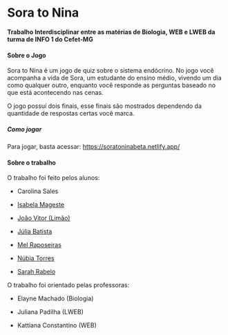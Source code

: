 # Sora to Nina

**Trabalho Interdisciplinar entre as matérias de Biologia, WEB e LWEB da turma de INFO 1 do Cefet-MG**

#### Sobre o Jogo

Sora to Nina é um jogo de quiz sobre o sistema endócrino. No jogo você acompanha a vida de Sora, um estudante do ensino médio, vivendo um dia como qualquer outro, enquanto você responde as perguntas baseado no que está acontecendo nas cenas. 

O jogo possuí dois finais, esse finais são mostrados dependendo da quantidade de respostas certas você marca. 

##### Como jogar

Para jogar, basta acessar: https://soratoninabeta.netlify.app/

#### Sobre o trabalho

O trabalho foi feito pelos alunos:

* Carolina Sales

* [Isabela Mageste](https://github.com/Itsukki-25)

* [João Vitor (Limão)](https://github.com/SenhorLime)

* [Júlia Batista](https://github.com/batistemo)

* [Mel Raposeiras](https://github.com/Samelrai)

* [Núbia Torres](https://github.com/nubyoli)

* [Sarah Rabelo](https://github.com/LoiraDoTchan)

O trabalho foi orientado pelas professoras:

* Elayne Machado (Biologia)

* Juliana Padilha (LWEB)

* Kattiana Constantino (WEB)
